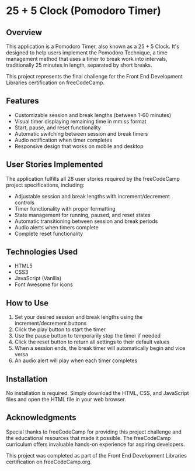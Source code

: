 # 25 + 5 Clock (Pomodoro Timer)

## Overview
This application is a Pomodoro Timer, also known as a 25 + 5 Clock. It's designed to help users implement the Pomodoro Technique, a time management method that uses a timer to break work into intervals, traditionally 25 minutes in length, separated by short breaks.

This project represents the final challenge for the Front End Development Libraries certification on freeCodeCamp.

## Features
- Customizable session and break lengths (between 1-60 minutes)
- Visual timer displaying remaining time in mm:ss format
- Start, pause, and reset functionality
- Automatic switching between session and break timers
- Audio notification when timer completes
- Responsive design that works on mobile and desktop

## User Stories Implemented
The application fulfills all 28 user stories required by the freeCodeCamp project specifications, including:
- Adjustable session and break lengths with increment/decrement controls
- Timer functionality with proper formatting
- State management for running, paused, and reset states
- Automatic transitioning between session and break periods
- Audio alerts when timers complete
- Complete reset functionality

## Technologies Used
- HTML5
- CSS3
- JavaScript (Vanilla)
- Font Awesome for icons

## How to Use
1. Set your desired session and break lengths using the increment/decrement buttons
2. Click the play button to start the timer
3. Use the pause button to temporarily stop the timer if needed
4. Click the reset button to return all settings to their default values
5. When a session ends, the break timer will automatically begin and vice versa
6. An audio alert will play when each timer completes

## Installation
No installation is required. Simply download the HTML, CSS, and JavaScript files and open the HTML file in your web browser.

## Acknowledgments
Special thanks to freeCodeCamp for providing this project challenge and the educational resources that made it possible. The freeCodeCamp curriculum offers invaluable hands-on experience for aspiring developers.

This project was completed as part of the Front End Development Libraries certification on freeCodeCamp.org.

